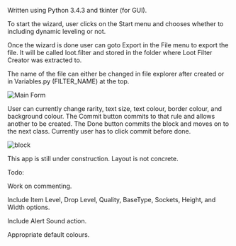 Written using Python 3.4.3 and tkinter (for GUI).

To start the wizard, user clicks on the Start menu and chooses whether to including dynamic leveling or not.

Once the wizard is done user can goto Export in the File menu to export the file. It will be called loot.filter and stored in the folder where Loot Filter Creator was extracted to.

The name of the file can either be changed in file explorer after created or in Variables.py (FILTER_NAME) at the top.

![Main Form](https://cloud.githubusercontent.com/assets/7481680/20274895/54e33ff0-aa64-11e6-9602-23be3117898e.png)

User can currently change rarity, text size, text colour, border colour, and background colour. The Commit button commits to that rule and allows another to be created. The Done button commits the block and moves on to the next class. Currently user has to click commit before done.

![block](https://cloud.githubusercontent.com/assets/7481680/20327149/e5592f4a-ab59-11e6-939a-55392f0568b1.png)

This app is still under construction. Layout is not concrete.

Todo:

Work on commenting.

Include Item Level, Drop Level, Quality,  BaseType, Sockets, Height, and Width options.

Include Alert Sound action.

Appropriate default colours.
